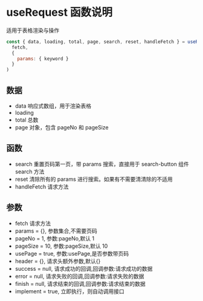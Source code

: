 # useRequest 函数说明

<!--
 * @Author: hzk
 * @desc: api请求函数
-->

适用于表格渲染与操作

```js
const { data, loading, total, page, search, reset, handleFetch } = useRequest(
  fetch,
  {
    params: { keyword }
  }
)
```

## 数据

- data 响应式数组，用于渲染表格
- loading
- total 总数
- page 对象，包含 pageNo 和 pageSize

## 函数

- search 重置页码第一页，带 params 搜索，直接用于 search-button 组件 search 方法
- reset 清除所有的 params 进行搜索。如果有不需要清清除的不适用
- handleFetch 请求方法

## 参数

- fetch 请求方法
- params = {}, 参数集合,不需要页码
- pageNo = 1, 参数:pageNo,默认 1
- pageSize = 10, 参数:pageSize,默认 10
- usePage = true, 参数:usePage,是否参数带页码
- header = {}, 请求头额外参数,默认{}
- success = null, 请求成功的回调,回调参数:请求成功的数据
- error = null, 请求失败的回调,回调参数:请求失败的数据
- finish = null, 请求结束的回调,回调参数:请求结束的数据
- implement = true, 立即执行，则自动调用接口
